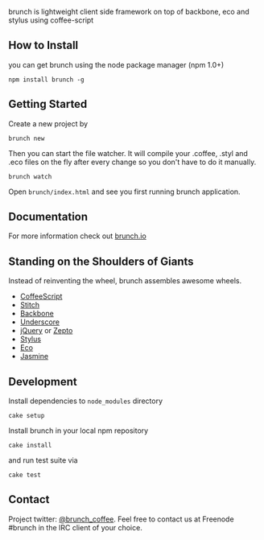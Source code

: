 brunch is lightweight client side framework on top of backbone, eco and stylus using coffee-script

## How to Install

you can get brunch using the node package manager (npm 1.0+)

    npm install brunch -g

## Getting Started

Create a new project by
 
    brunch new
 
Then you can start the file watcher. It will compile your .coffee, .styl and .eco files on the fly after every change so you don't have to do it manually.
 
    brunch watch
 
Open `brunch/index.html` and see you first running brunch application.

## Documentation

For more information check out [brunch.io](http://brunch.io)

## Standing on the Shoulders of Giants

Instead of reinventing the wheel, brunch assembles awesome wheels.

* [CoffeeScript](http://jashkenas.github.com/coffee-script/)
* [Stitch](https://github.com/sstephenson/stitch)
* [Backbone](http://documentcloud.github.com/backbone/)
* [Underscore](http://documentcloud.github.com/underscore/)
* [jQuery](http://jquery.com/) or [Zepto](http://zeptojs.com/)
* [Stylus](https://github.com/LearnBoost/stylus)
* [Eco](https://github.com/sstephenson/eco)
* [Jasmine](http://pivotal.github.com/jasmine/)

## Development

Install dependencies to `node_modules` directory

    cake setup

Install brunch in your local npm repository

    cake install

and run test suite via

    cake test

## Contact

Project twitter: [@brunch_coffee](http://twitter.com/brunch_coffee).
Feel free to contact us at Freenode #brunch in the IRC client of your choice.

